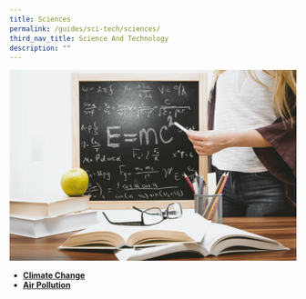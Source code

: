 ```yaml
---
title: Sciences
permalink: /guides/sci-tech/sciences/
third_nav_title: Science And Technology
description: ""
---
```

<img src="/images/category/physical-science.jpg" alt="physical science banner" style="width:800px;" />

<!-- -[**COVID-19 Resilience and Restrictions**](/guides/sci-tech/sciences/covid19-resilience-restrictions)
- [**Viruses : An Overview**](/guides/sci-tech/sciences/virus-overview)
- [**Viruses : The Spanish Flu**](/guides/sci-tech/sciences/spanish-flu)-->
- [**Climate Change**](/guides/sci-tech/sciences/climate-change)
- [**Air Pollution**](/guides/sci-tech/sciences/air-pollution)